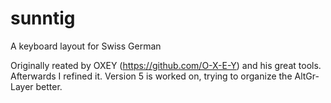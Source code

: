 # sunntig
A keyboard layout for Swiss German


Originally reated by OXEY (https://github.com/O-X-E-Y) and his great tools. Afterwards I refined it.
Version 5 is worked on, trying to organize the AltGr-Layer better.
